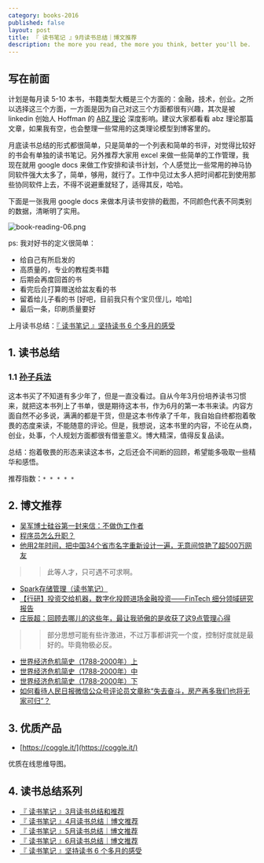 ```yaml
---
category: books-2016
published: false
layout: post
title: 『 读书笔记 』9月读书总结｜博文推荐
description: the more you read, the more you think, better you'll be.
---
```


## 写在前面

计划是每月读 5-10 本书，书籍类型大概是三个方面的：金融，技术，创业。之所以选择这三个方面，一方面是因为自己对这三个方面都很有兴趣，其次是被 linkedin 创始人 Hoffman 的 [ABZ 理论](http://techcrunch.com/2012/02/14/in-startups-and-life-you-need-plan-a-b-and-z/) 深度影响。建议大家都看看 abz 理论那篇文章，如果我有空，也会整理一些常用的这类理论模型到博客里的。

月底读书总结的形式都很简单，只是简单的一个列表和简单的书评，对觉得比较好的书会有单独的读书笔记。另外推荐大家用 excel 来做一些简单的工作管理，我现在就用 google docs 来做工作安排和读书计划，个人感觉比一些常用的神马协同软件强大太多了，简单，够用，就行了。工作中见过太多人把时间都花到使用那些协同软件上去，不得不说避重就轻了，适得其反，哈哈。

下面是一张我用 google docs 来做本月读书安排的截图，不同颜色代表不同类别的数据，清晰明了实用。

![book-reading-06.png](../images/book-reading-06.png)

ps: 我对好书的定义很简单：

- 给自己有所启发的
- 高质量的，专业的教程类书籍
- 后期会再度回首的书
- 看完后会打算赠送给盆友看的书
- 留着给儿子看的书 [好吧，目前我只有个宝贝侄儿，哈哈]
- 最后一条，印刷质量要好

上月读书总结：[『 读书笔记 』坚持读书 6 个多月的感受](../books-recommend-and-summarize-on-july-2016)


## 1. 读书总结

### 1.1 [孙子兵法](https://www.amazon.cn/%E5%AD%99%E5%AD%90%E5%85%B5%E6%B3%95%E7%B2%BE%E8%AF%BB-%E9%99%88%E5%AE%87/dp/B00127EU7E/ref=sr_1_2?ie=UTF8&qid=1465825540&sr=8-2&keywords=%E5%AD%99%E5%AD%90%E5%85%B5%E6%B3%95+%E7%B2%BE%E8%AF%BB)

这本书买了不知道有多少年了，但是一直没看过。自从今年3月份培养读书习惯来，就把这本书列上了书单，很是期待这本书，作为6月的第一本书来读。内容方面自然不必多说，满满的都是干货，但是这本书传承了千年，我自始自终都抱着敬畏的态度来读，不能随意的评论。但是，我想说，这本书里的内容，不论在从商，创业，处事，个人规划方面都很有借鉴意义。博大精深，值得反复品读。

总结：抱着敬畏的形态来读这本书，之后还会不间断的回顾，希望能多吸取一些精华和感悟。

推荐指数：`* * * * *`



## 2. 博文推荐 

- [吴军博士硅谷第一封来信：不做伪工作者](https://mp.weixin.qq.com/s?__biz=MzA5MDAxMjcwOQ==&mid=2447614867&idx=1&sn=43059c321ee677439178f5d034343528&chksm=84052ed9b372a7cfde9abf42516e3916c601febb4b3e79cd4edec4a2eee625119ad14d9d7667&mpshare=1&scene=2&srcid=101113deGruE0jtN53Y4NSMy&key=c50f8b988e61749a567ba477763007f4301bfaff3d7790f6ebe4d3f8ced508919dc8c96eda38bbb62d63bfd8c073e283&ascene=0&uin=MTAzNTc2NzM4Mg%3D%3D&devicetype=iMac+MacBookAir6%2C2+OSX+OSX+10.12+build(16A323)&version=11020201&pass_ticket=DcoELySNvbXVGG7G%2BfzkWJ2yAN%2BDritBJteCurcvOPD4pmdqdOdBdRT%2Bjw59klVv)
- [程序员怎么升职？](https://www.zhihu.com/question/20259295/answer/125138094?from=timeline&isappinstalled=0)
- [他用2年时间，把中国34个省市名字重新设计一遍，无意间惊艳了超500万网友](https://mp.weixin.qq.com/s?__biz=MzA5MzA2OTczMg==&mid=2650874597&idx=1&sn=c2bc3ba62503dbb6bdf1be5fd4813daf&chksm=8b960a2ebce183381b9ef6375c5a170373766a6365eec16ba42e2c2c77162582571a5649baaa&mpshare=1&scene=2&srcid=1011epbrL0yhQDPwQSvrQxlU&key=502b9ab53198616f06e7f6bbcc0f86eb13be7ac16a8c45cf3b3d314f5aedd83b05955fe4cdccfc13ca26e92f1e277b90&ascene=0&uin=MTAzNTc2NzM4Mg%3D%3D&devicetype=iMac+MacBookAir6%2C2+OSX+OSX+10.12+build(16A323)&version=11020201&pass_ticket=WRIhMgloARtS0w69StWALDUe0ZPHP9Gs7XsWyH%2BXSEYKO9t2RbqJlyJqDL7x2BQd)

>>此等人才，只可遇不可求啊。

- [Spark存储管理（读书笔记）](http://www.cnblogs.com/BYRans/p/5945667.html)
- [【行研】投资交给机器，数字化投顾进场金融投资——FinTech 细分领域研究报告](https://36kr.com/p/5053161.html)
- [庄辰超：回顾去哪儿的这些年，最让我骄傲的是收获了这9点管理心得](https://mp.weixin.qq.com/s?__biz=MzI5MzExNDgxMw==&mid=2650615197&idx=1&sn=04c87d67056d1ea1ce0f4e2a37a648d0&chksm=f47e8b4fc30902599390f34117f42573a6c7dfa97dc4c83027c65f49c5b56b6fd9e144eaaead&mpshare=1&scene=2&srcid=1008DemxxOKbHLURwCH1WY1b&key=502b9ab53198616f03c012e26b2e40df027b17064e11d483a2777eb7b74e52228024e89ad87689abb227e9db3e757ecb&ascene=0&uin=MTAzNTc2NzM4Mg%3D%3D&devicetype=iMac+MacBookAir6%2C2+OSX+OSX+10.12+build(16A323)&version=11020201&pass_ticket=WRIhMgloARtS0w69StWALDUe0ZPHP9Gs7XsWyH%2BXSEYKO9t2RbqJlyJqDL7x2BQd)

>>部分思想可能有些许激进，不过万事都讲究一个度，控制好度就是最好的。毕竟物极必反。

- [世界经济危机简史（1788-2000年）上](https://mp.weixin.qq.com/s?__biz=MzA4NTE1MDEwNQ==&mid=2670931644&idx=1&sn=53b9d17b3fd55d195e36a965dbfa27c9&chksm=851bde4ab26c575c10a3deff6c00f39df781c93e524a6db7589e6a50fc596401b52136359584&scene=0&key=502b9ab53198616f0d3c97b30212bb47ec8ca1eac1d99e2bfec8b83fddbeba828a84f210444606f392604add91a43a2e&ascene=0&uin=MTAzNTc2NzM4Mg%3D%3D&devicetype=iMac+MacBookAir6%2C2+OSX+OSX+10.12+build(16A323)&version=11020201&pass_ticket=WRIhMgloARtS0w69StWALDUe0ZPHP9Gs7XsWyH%2BXSEYKO9t2RbqJlyJqDL7x2BQd)
- [世界经济危机简史（1788-2000年）中](https://mp.weixin.qq.com/s?__biz=MzA4NTE1MDEwNQ==&mid=2670931646&idx=1&sn=5d8c001e20c4d9639f9d801f2a99b7c0&chksm=851bde48b26c575e5654a8a2cc749cf2beb60615ac226ca437ecc3414f3c4e211d59ad4624cf&scene=0&key=502b9ab53198616fac715cfd89d4cd684b2e7b345114e400e6054baa39781b03ebd11f0bf6113e49c9355fc5d9c88498&ascene=0&uin=MTAzNTc2NzM4Mg%3D%3D&devicetype=iMac+MacBookAir6%2C2+OSX+OSX+10.12+build(16A323)&version=11020201&pass_ticket=WRIhMgloARtS0w69StWALDUe0ZPHP9Gs7XsWyH%2BXSEYKO9t2RbqJlyJqDL7x2BQd)
- [世界经济危机简史（1788-2000年）下](https://mp.weixin.qq.com/s?__biz=MzA4NTE1MDEwNQ==&mid=2670931648&idx=1&sn=6d4edb5a0c75642da4ba54f77a570cae&chksm=851bde36b26c5720ef0068e280fd1594fbcab3e096d52953791e699646974e1f526a04992237&scene=0&key=502b9ab53198616f7fc0cba7403f81d680e173245096ee9887a85dc0c155d23f6d4856cec826a8fa8282608ebc62555b&ascene=0&uin=MTAzNTc2NzM4Mg%3D%3D&devicetype=iMac+MacBookAir6%2C2+OSX+OSX+10.12+build(16A323)&version=11020201&pass_ticket=WRIhMgloARtS0w69StWALDUe0ZPHP9Gs7XsWyH%2BXSEYKO9t2RbqJlyJqDL7x2BQd)
- [如何看待人民日报微信公众号评论员文章称“失去奋斗，房产再多我们也将无家可归”？](https://www.zhihu.com/question/51043149/answer/124226744?from=timeline&isappinstalled=1)


## 3. 优质产品

- [https://coggle.it/](https://coggle.it/)

优质在线思维导图。

## 4. 读书总结系列

- [『 读书笔记 』3月读书总结和推荐](../books-recommend-and-summarize-on-mar-2016)
- [『 读书笔记 』4月读书总结｜博文推荐](../books-recommend-and-summarize-on-apr-2016)
- [『 读书笔记 』5月读书总结｜博文推荐](../books-recommend-and-summarize-on-May-2016)
- [『 读书笔记 』6月读书总结｜博文推荐](../books-recommend-and-summarize-on-June-2016)
- [『 读书笔记 』坚持读书 6 个多月的感受](../books-recommend-and-summarize-on-july-2016)
